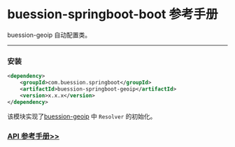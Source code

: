 # buession-springboot-boot 参考手册


buession-geoip 自动配置类。


---


### 安装

```xml
<dependency>
    <groupId>com.buession.springboot</groupId>
    <artifactId>buession-springboot-geoip</artifactId>
    <version>x.x.x</version>
</dependency>
```

该模块实现了[buession-geoip](https://www.buession.com/manual/2.1/geoip/index.html) 中 `Resolver` 的初始化。


### [API 参考手册>>](https://javadoc.io/static/com.buession.springboot/buession-springboot-geoip/2.1.0/)